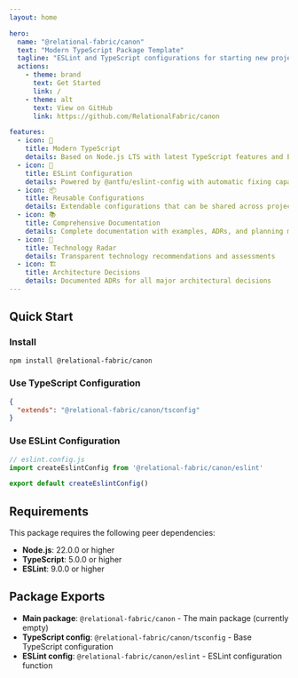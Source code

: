 ```yaml
---
layout: home

hero:
  name: "@relational-fabric/canon"
  text: "Modern TypeScript Package Template"
  tagline: "ESLint and TypeScript configurations for starting new projects"
  actions:
    - theme: brand
      text: Get Started
      link: /
    - theme: alt
      text: View on GitHub
      link: https://github.com/RelationalFabric/canon

features:
  - icon: 🚀
    title: Modern TypeScript
    details: Based on Node.js LTS with latest TypeScript features and ES modules support
  - icon: 🔧
    title: ESLint Configuration
    details: Powered by @antfu/eslint-config with automatic fixing capabilities
  - icon: 📦
    title: Reusable Configurations
    details: Extendable configurations that can be shared across projects
  - icon: 📚
    title: Comprehensive Documentation
    details: Complete documentation with examples, ADRs, and planning materials
  - icon: 🎯
    title: Technology Radar
    details: Transparent technology recommendations and assessments
  - icon: 🏗️
    title: Architecture Decisions
    details: Documented ADRs for all major architectural decisions
---
```


## Quick Start

### Install

```bash
npm install @relational-fabric/canon
```

### Use TypeScript Configuration

```json
{
  "extends": "@relational-fabric/canon/tsconfig"
}
```

### Use ESLint Configuration

```javascript
// eslint.config.js
import createEslintConfig from '@relational-fabric/canon/eslint'

export default createEslintConfig()
```

## Requirements

This package requires the following peer dependencies:

- **Node.js**: 22.0.0 or higher
- **TypeScript**: 5.0.0 or higher  
- **ESLint**: 9.0.0 or higher

## Package Exports

- **Main package**: `@relational-fabric/canon` - The main package (currently empty)
- **TypeScript config**: `@relational-fabric/canon/tsconfig` - Base TypeScript configuration
- **ESLint config**: `@relational-fabric/canon/eslint` - ESLint configuration function
